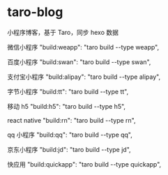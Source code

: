 # taro-blog

小程序博客，基于 Taro，同步 hexo 数据

微信小程序
"build:weapp": "taro build --type weapp",

百度小程序
"build:swan": "taro build --type swan",

支付宝小程序
"build:alipay": "taro build --type alipay",

字节小程序
"build:tt": "taro build --type tt",

移动 h5
"build:h5": "taro build --type h5",

react native
"build:rn": "taro build --type rn",

qq 小程序
"build:qq": "taro build --type qq",

京东小程序
"build:jd": "taro build --type jd",

快应用
"build:quickapp": "taro build --type quickapp",
